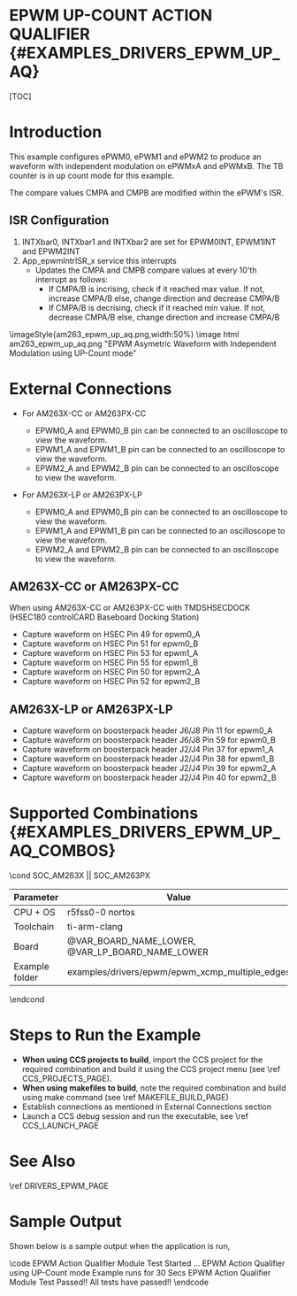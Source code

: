 # EPWM UP-COUNT ACTION QUALIFIER {#EXAMPLES_DRIVERS_EPWM_UP_AQ}

[TOC]

# Introduction

This example configures ePWM0, ePWM1 and ePWM2 to produce an waveform with independent modulation on ePWMxA and ePWMxB. The TB counter is in up count mode for this example.

The compare values CMPA and CMPB are modified within the ePWM's ISR.

## ISR Configuration
1. INTXbar0, INTXbar1 and INTXbar2 are set for EPWM0INT, EPWM1INT and EPWM2INT
2. App_epwmIntrISR_x service this interrupts
    - Updates the CMPA and CMPB compare values at every 10'th interrupt as follows:
        - If CMPA/B is incrising, check if it reached max value. If not, increase CMPA/B else, change direction and decrease CMPA/B
        - If CMPA/B is decrising, check if it reached min value. If not, decrease CMPA/B else, change direction and increase CMPA/B

\imageStyle{am263_epwm_up_aq.png,width:50%}
\image html am263_epwm_up_aq.png "EPWM Asymetric Waveform with Independent Modulation using UP-Count mode"

# External Connections

- For AM263X-CC or AM263PX-CC
    - EPWM0_A and EPWM0_B pin can be connected to an oscilloscope to view the waveform.
    - EPWM1_A and EPWM1_B pin can be connected to an oscilloscope to view the waveform.
    - EPWM2_A and EPWM2_B pin can be connected to an oscilloscope to view the waveform.

- For AM263X-LP or AM263PX-LP
    - EPWM0_A and EPWM0_B pin can be connected to an oscilloscope to view the waveform.
    - EPWM1_A and EPWM1_B pin can be connected to an oscilloscope to view the waveform.
    - EPWM2_A and EPWM2_B pin can be connected to an oscilloscope to view the waveform.

## AM263X-CC or AM263PX-CC
When using AM263X-CC or AM263PX-CC with TMDSHSECDOCK (HSEC180 controlCARD Baseboard Docking Station)
- Capture waveform on HSEC Pin 49 for epwm0_A
- Capture waveform on HSEC Pin 51 for epwm0_B
- Capture waveform on HSEC Pin 53 for epwm1_A
- Capture waveform on HSEC Pin 55 for epwm1_B
- Capture waveform on HSEC Pin 50 for epwm2_A
- Capture waveform on HSEC Pin 52 for epwm2_B

## AM263X-LP or AM263PX-LP
- Capture waveform on boosterpack header J6/J8 Pin 11 for epwm0_A
- Capture waveform on boosterpack header J6/J8 Pin 59 for epwm0_B
- Capture waveform on boosterpack header J2/J4 Pin 37 for epwm1_A
- Capture waveform on boosterpack header J2/J4 Pin 38 for epwm1_B
- Capture waveform on boosterpack header J2/J4 Pin 39 for epwm2_A
- Capture waveform on boosterpack header J2/J4 Pin 40 for epwm2_B

# Supported Combinations {#EXAMPLES_DRIVERS_EPWM_UP_AQ_COMBOS}

\cond SOC_AM263X || SOC_AM263PX

 Parameter      | Value
 ---------------|-----------
 CPU + OS       | r5fss0-0 nortos
 Toolchain      | ti-arm-clang
 Board          | @VAR_BOARD_NAME_LOWER, @VAR_LP_BOARD_NAME_LOWER
 Example folder | examples/drivers/epwm/epwm_xcmp_multiple_edges

\endcond



# Steps to Run the Example

- **When using CCS projects to build**, import the CCS project for the required combination
  and build it using the CCS project menu (see \ref CCS_PROJECTS_PAGE).
- **When using makefiles to build**, note the required combination and build using
  make command (see \ref MAKEFILE_BUILD_PAGE)
- Establish connections as mentioned in External Connections section
- Launch a CCS debug session and run the executable, see \ref CCS_LAUNCH_PAGE

# See Also

\ref DRIVERS_EPWM_PAGE

# Sample Output

Shown below is a sample output when the application is run,

\code
EPWM Action Qualifier Module Test Started ...
EPWM Action Qualifier using UP-Count mode Example runs for 30 Secs
EPWM Action Qualifier Module Test Passed!!
All tests have passed!!
\endcode


